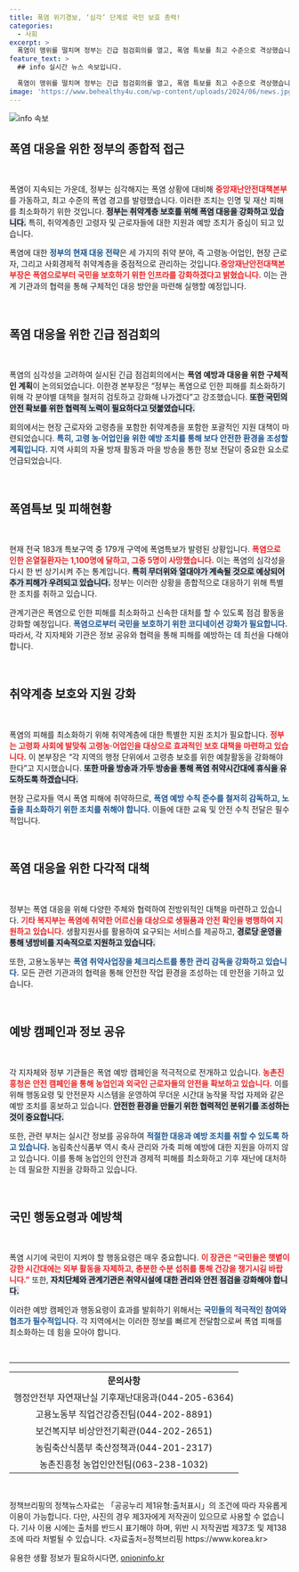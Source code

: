 ```yaml
---
title: 폭염 위기경보, ‘심각’ 단계로 국민 보호 총력!
categories:
  - 사회
excerpt: >
  폭염이 맹위를 떨치며 정부는 긴급 점검회의를 열고, 폭염 특보를 최고 수준으로 격상했습니다. 특히 취약계층을 위한 총력 대응을 선언하며 인명피해 최소화에 나섰습니다.
feature_text: >
  ## info 실시간 뉴스 속보입니다.

  폭염이 맹위를 떨치며 정부는 긴급 점검회의를 열고, 폭염 특보를 최고 수준으로 격상했습니다. 특히 취약계층을 위한 총력 대응을 선언하며 인명피해 최소화에 나섰습니다.
image: 'https://www.behealthy4u.com/wp-content/uploads/2024/06/news.jpg'
---
```


<p><img src="https://www.behealthy4u.com/wp-content/uploads/2024/06/news.jpg" alt="info 속보" /></p>

<h2 data-ke-size="size26">폭염 대응을 위한 정부의 종합적 접근</h2>

<p data-ke-size="size16">&nbsp;</p>

<p>폭염이 지속되는 가운데, 정부는 심각해지는 폭염 상황에 대비해 <b><span style="color: #ee2323;">중앙재난안전대책본부</span></b>를 가동하고, 최고 수준의 폭염 경고를 발령했습니다. 이러한 조치는 인명 및 재산 피해를 최소화하기 위한 것입니다. <b><span style="background-color: #21538527;">정부는 취약계층 보호를 위해 폭염 대응을 강화하고 있습니다.</span></b> 특히, 취약계층인 고령자 및 근로자들에 대한 지원과 예방 조치가 중심이 되고 있습니다.</p>

<p>폭염에 대한 <b><span style="color: #1a5490;">정부의 현재 대응 전략</span></b>은 세 가지의 취약 분야, 즉 고령농·어업인, 현장 근로자, 그리고 사회경제적 취약계층을 중점적으로 관리하는 것입니다.<b><span style="color: #ee2323;">중앙재난안전대책본부장은 폭염으로부터 국민을 보호하기 위한 인프라를 강화하겠다고 밝혔습니다.</span></b> 이는 관계 기관과의 협력을 통해 구체적인 대응 방안을 마련해 실행할 예정입니다.</p>

<p data-ke-size="size16">&nbsp;</p>

<h2 data-ke-size="size26">폭염 대응을 위한 긴급 점검회의</h2>

<p data-ke-size="size16">&nbsp;</p>

<p>폭염의 심각성을 고려하여 실시된 긴급 점검회의에서는 <b><span style="ee2323;">폭염 예방과 대응을 위한 구체적인 계획</span></b>이 논의되었습니다. 이한경 본부장은 “정부는 폭염으로 인한 피해를 최소화하기 위해 각 분야별 대책을 철저히 검토하고 강화해 나가겠다”고 강조했습니다. <b><span style="background-color: #21538527;">또한 국민의 안전 확보를 위한 협력적 노력이 필요하다고 덧붙였습니다.</span></b></p>

<p>회의에서는 현장 근로자와 고령층을 포함한 취약계층을 포함한 포괄적인 지원 대책이 마련되었습니다. <b><span style="color: #1a5490;">특히, 고령 농·어업인을 위한 예방 조치를 통해 보다 안전한 환경을 조성할 계획입니다.</span></b> 지역 사회의 자율 방재 활동과 마을 방송을 통한 정보 전달이 중요한 요소로 언급되었습니다.</p>

<p data-ke-size="size16">&nbsp;</p>

<h2 data-ke-size="size26">폭염특보 및 피해현황</h2>

<p data-ke-size="size16">&nbsp;</p>

<p>현재 전국 183개 특보구역 중 179개 구역에 폭염특보가 발령된 상황입니다. <b><span style="color: #ee2323;">폭염으로 인한 온열질환자는 1,100명에 달하고, 그중 5명이 사망했습니다.</span></b> 이는 폭염의 심각성을 다시 한 번 상기시켜 주는 통계입니다. <b><span style="background-color: #21538527;">특히 무더위와 열대야가 계속될 것으로 예상되어 추가 피해가 우려되고 있습니다.</span></b> 정부는 이러한 상황을 종합적으로 대응하기 위해 특별한 조치를 취하고 있습니다.</p>

<p>관계기관은 폭염으로 인한 피해를 최소화하고 신속한 대처를 할 수 있도록 점검 활동을 강화할 예정입니다. <b><span style="color: #1a5490;">폭염으로부터 국민을 보호하기 위한 코디네이션 강화가 필요합니다.</span></b> 따라서, 각 지자체와 기관은 정보 공유와 협력을 통해 피해를 예방하는 데 최선을 다해야 합니다.</p>

<p data-ke-size="size16">&nbsp;</p>

<h2 data-ke-size="size26">취약계층 보호와 지원 강화</h2>

<p data-ke-size="size16">&nbsp;</p>

<p>폭염의 피해를 최소화하기 위해 취약계층에 대한 특별한 지원 조치가 필요합니다. <b><span style="color: #ee2323;">정부는 고령화 사회에 발맞춰 고령농·어업인을 대상으로 효과적인 보호 대책을 마련하고 있습니다.</span></b> 이 본부장은 “각 지역의 행정 단위에서 고령층 보호를 위한 예찰활동을 강화해야 한다”고 지시했습니다. <b><span style="background-color: #21538527;">또한 마을 방송과 가두 방송을 통해 폭염 취약시간대에 휴식을 유도하도록 하겠습니다.</span></b></p>

<p>현장 근로자들 역시 폭염 피해에 취약하므로, <b><span style="color: #1a5490;">폭염 예방 수칙 준수를 철저히 감독하고, 노출을 최소화하기 위한 조치를 취해야 합니다.</span></b> 이들에 대한 교육 및 안전 수칙 전달은 필수적입니다. </p>

<p data-ke-size="size16">&nbsp;</p>

<h2 data-ke-size="size26">폭염 대응을 위한 다각적 대책</h2>

<p data-ke-size="size16">&nbsp;</p>

<p>정부는 폭염 대응을 위해 다양한 주체와 협력하여 전방위적인 대책을 마련하고 있습니다. <b><span style="color: #ee2323;">기타 복지부는 폭염에 취약한 어르신을 대상으로 생필품과 안전 확인을 병행하여 지원하고 있습니다.</span></b> 생활지원사를 활용하여 요구되는 서비스를 제공하고, <b><span style="background-color: #21538527;">경로당 운영을 통해 냉방비를 지속적으로 지원하고 있습니다.</span></b> </p>

<p>또한, 고용노동부는 <b><span style="color: #1a5490;">폭염 취약사업장을 체크리스트를 통한 관리 감독을 강화하고 있습니다.</span></b> 모든 관련 기관과의 협력을 통해 안전한 작업 환경을 조성하는 데 만전을 기하고 있습니다.</p>

<p data-ke-size="size16">&nbsp;</p>

<h2 data-ke-size="size26">예방 캠페인과 정보 공유</h2>

<p data-ke-size="size16">&nbsp;</p>

<p>각 지자체와 정부 기관들은 폭염 예방 캠페인을 적극적으로 전개하고 있습니다. <b><span style="color: #ee2323;">농촌진흥청은 안전 캠페인을 통해 농업인과 외국인 근로자들의 안전을 확보하고 있습니다.</span></b> 이를 위해 행동요령 및 안전문자 시스템을 운영하여 무더운 시간대 농작물 작업 자제와 같은 예방 조치를 홍보하고 있습니다. <b><span style="background-color: #21538527;">안전한 환경을 만들기 위한 협력적인 분위기를 조성하는 것이 중요합니다.</span></b></p>

<p>또한, 관련 부처는 실시간 정보를 공유하여 <b><span style="color: #1a5490;">적절한 대응과 예방 조치를 취할 수 있도록 하고 있습니다.</span></b> 농림축산식품부 역시 축사 관리와 가축 피해 예방에 대한 지원을 아끼지 않고 있습니다. 이를 통해 농업인의 안전과 경제적 피해를 최소화하고 기후 재난에 대처하는 데 필요한 지원을 강화하고 있습니다.</p>

<p data-ke-size="size16">&nbsp;</p>

<h2 data-ke-size="size26">국민 행동요령과 예방책</h2>

<p data-ke-size="size16">&nbsp;</p>

<p>폭염 시기에 국민이 지켜야 할 행동요령은 매우 중요합니다. <b><span style="color: #ee2323;">이 장관은 “국민들은 햇볕이 강한 시간대에는 외부 활동을 자제하고, 충분한 수분 섭취를 통해 건강을 챙기시길 바랍니다.”</span></b> 또한, <b><span style="background-color: #21538527;">자치단체와 관계기관은 취약시설에 대한 관리와 안전 점검을 강화해야 합니다.</span></b></p>

<p>이러한 예방 캠페인과 행동요령이 효과를 발휘하기 위해서는 <b><span style="color: #1a5490;">국민들의 적극적인 참여와 협조가 필수적입니다.</span></b> 각 지역에서는 이러한 정보를 빠르게 전달함으로써 폭염 피해를 최소화하는 데 힘을 모아야 합니다.</p>

<p data-ke-size="size16">&nbsp;</p>

<hr>

<table style="width: 100%; border-collapse: collapse;">
    <tr>
        <td style="text-align: center; height: 17px;"><b>문의사항</b></td>
    </tr>
    <tr>
        <td style="text-align: center; height: 17px;">행정안전부 자연재난실 기후재난대응과(044-205-6364)</td>
    </tr>
    <tr>
        <td style="text-align: center; height: 17px;">고용노동부 직업건강증진팀(044-202-8891)</td>
    </tr>
    <tr>
        <td style="text-align: center; height: 17px;">보건복지부 비상안전기획관(044-202-2651)</td>
    </tr>
    <tr>
        <td style="text-align: center; height: 17px;">농림축산식품부 축산정책과(044-201-2317)</td>
    </tr>
    <tr>
        <td style="text-align: center; height: 17px;">농촌진흥청 농업인안전팀(063-238-1032)</td>
    </tr>
</table> 

<p data-ke-size="size16">&nbsp;</p>

<p>정책브리핑의 정책뉴스자료는 「공공누리 제1유형:출처표시」의 조건에 따라 자유롭게 이용이 가능합니다. 다만, 사진의 경우 제3자에게 저작권이 있으므로 사용할 수 없습니다. 기사 이용 시에는 출처를 반드시 표기해야 하며, 위반 시 저작권법 제37조 및 제138조에 따라 처벌될 수 있습니다. &lt;자료출처=정책브리핑 https://www.korea.kr></p>
유용한 생활 정보가 필요하시다면, <a href="https://onioninfo.kr" rel="dofollow">onioninfo.kr</a>


